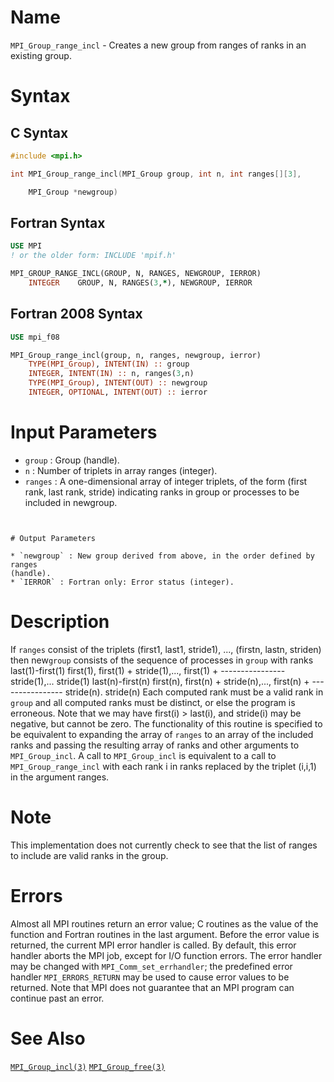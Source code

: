 # Name

`MPI_Group_range_incl` - Creates a new group from ranges of ranks in
an existing group.

# Syntax

## C Syntax

```c
#include <mpi.h>

int MPI_Group_range_incl(MPI_Group group, int n, int ranges[][3],

    MPI_Group *newgroup)
```

## Fortran Syntax

```fortran
USE MPI
! or the older form: INCLUDE 'mpif.h'

MPI_GROUP_RANGE_INCL(GROUP, N, RANGES, NEWGROUP, IERROR)
    INTEGER    GROUP, N, RANGES(3,*), NEWGROUP, IERROR
```

## Fortran 2008 Syntax

```fortran
USE mpi_f08

MPI_Group_range_incl(group, n, ranges, newgroup, ierror)
    TYPE(MPI_Group), INTENT(IN) :: group
    INTEGER, INTENT(IN) :: n, ranges(3,n)
    TYPE(MPI_Group), INTENT(OUT) :: newgroup
    INTEGER, OPTIONAL, INTENT(OUT) :: ierror
```


# Input Parameters

* `group` : Group (handle).
* `n` : Number of triplets in array ranges (integer).
* `ranges` : A one-dimensional array of integer triplets, of the form (first
rank, last rank, stride) indicating ranks in group or processes to
be included in newgroup.
```


# Output Parameters

* `newgroup` : New group derived from above, in the order defined by ranges
(handle).
* `IERROR` : Fortran only: Error status (integer).
```


# Description

If `ranges` consist of the triplets
        (first1, last1, stride1), ..., (firstn, lastn, striden)
then new`group` consists of the sequence of processes in `group` with ranks
                                                     last(1)-first(1)
      first(1), first(1) + stride(1),..., first(1) + ---------------- stride(1),...
                                                         stride(1)
                                                     last(n)-first(n)
      first(n), first(n) + stride(n),..., first(n) + ---------------- stride(n).
                                                         stride(n)
Each computed rank must be a valid rank in `group` and all computed ranks
must be distinct, or else the program is erroneous. Note that we may
have first(i) > last(i), and stride(i) may be negative, but cannot be
zero.
The functionality of this routine is specified to be equivalent to
expanding the array of `ranges` to an array of the included ranks and
passing the resulting array of ranks and other arguments to
`MPI_Group_incl`. A call to `MPI_Group_incl` is equivalent to a call to
`MPI_Group_range_incl` with each rank i in ranks replaced by the triplet
(i,i,1) in the argument ranges.

# Note

This implementation does not currently check to see that the list of
ranges to include are valid ranks in the group.

# Errors

Almost all MPI routines return an error value; C routines as the value
of the function and Fortran routines in the last argument.
Before the error value is returned, the current MPI error handler is
called. By default, this error handler aborts the MPI job, except for
I/O function errors. The error handler may be changed with
`MPI_Comm_set_errhandler`; the predefined error handler `MPI_ERRORS_RETURN`
may be used to cause error values to be returned. Note that MPI does not
guarantee that an MPI program can continue past an error.

# See Also

[`MPI_Group_incl(3)`](./?file=MPI_Group_incl.md)
[`MPI_Group_free(3)`](./?file=MPI_Group_free.md)
